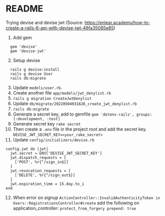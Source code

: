 # README

Trying devise and devise jwt (Source: https://enlear.academy/how-to-create-a-rails-6-api-with-devise-jwt-46fa35085e85)

1. Add gem

  ```
    gem 'devise'
    gem 'devise-jwt'
  ```

2. Setup devise

  ```
    rails g devise:install
    rails g devise User
    rails db:migrate
  ```

3. Update `models/user.rb`.
4. Create another file `app/models/jwt_denylist.rb`
5. `rails g migration CreateJwtDenylist`
6. Update `db/migrate/20220504031626_create_jwt_denylist.rb`
7. `rails db:migrate`
8. Generate a secret key, add to gemfile
  `gem 'dotenv-rails', groups: [:development, :test]`
9. Generate secret key
  `rake secret`
10. Then create a `.env` file in the project root and add the secret key.
  `DEVISE_JWT_SECRET_KEY=<your_rake_secret>`
11. Update `config/initializers/devise.rb`
  ```
  config.jwt do |jwt|
    jwt.secret = ENV['DEVISE_JWT_SECRET_KEY']
    jwt.dispatch_requests = [
      ['POST', %r{^/sign_in$}]
    ]
    jwt.revocation_requests = [
      ['DELETE', %r{^/sign_out$}]
    ]
    jwt.expiration_time = 15.day.to_i
  end
  ```
12. When error on signup `ActionController::InvalidAuthenticityToken in Users::RegistrationsController#create` add the following on application_controller:
  `protect_from_forgery prepend: true`
